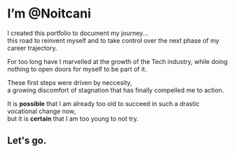 # I’m @Noitcani


I created this portfolio to document my journey...   
this road to reinvent myself 
and to take control over the next phase of my career trajectory. 
  
  
For too long have I marvelled at the growth of the Tech industry, 
while doing nothing to open doors for myself to be part of it.
  
  
These first steps were driven by neccesity, <br> a growing discomfort of stagnation that has finally compelled me to action.
  
  
It is **possible** that I am already too old to succeed in such a drastic vocational change now, <br> 
but it is **certain** that I am too young to not try.

## **Let's go.**

